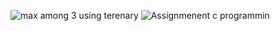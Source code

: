 ![max among 3 using terenary](https://github.com/Farzaan-Rather/Assignment-/assets/147377642/1c72b525-a3ce-41a3-b1b2-aa98739ab9bb)
![Assignmenent c programmin](https://github.com/Farzaan-Rather/Assignment-/assets/147377642/c495c02d-0286-4ecd-9d04-db037eac23c6)
